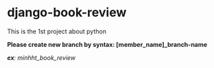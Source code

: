 
# django-book-review
This is the 1st project about python 

**Please create new branch by syntax: [member_name]_branch-name**

***ex**: minhht_book_review* 

